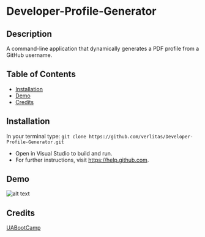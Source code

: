 # Developer-Profile-Generator

## Description
A command-line application that dynamically generates a PDF profile from a GitHub username.

## Table of Contents
* [Installation](#installation)
* [Demo](#demo)
* [Credits](#credits)

## Installation
In your terminal type:
```git clone https://github.com/verlitas/Developer-Profile-Generator.git```
* Open in Visual Studio to build and run.
* For further instructions, visit https://help.github.com.

## Demo
![alt text](devprogen.gif "Demo")

## Credits
[UABootCamp](https://bootcamp.ce.arizona.edu/coding/)
